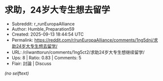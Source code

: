 # 求助，24岁大专生想去留学

- Subreddit: r_runEuropaAlliance
- Author: Humble_Preparation59
- Created: 2025-09-13 18:44:54 UTC
- Permalink: https://reddit.com/r/runEuropaAlliance/comments/1ng5dnj/求助24岁大专生想去留学/
- URL: /r/iwanttorun/comments/1ng5ct2/求助24岁大专生想继续留学/
- Ups: 8 | Ratio: 0.83 | Comments: 5
- Flair: 討論 | Discuss

_(no selftext)_
